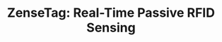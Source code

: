 ---
layout: publication
title : "ZenseTag: Real-Time Passive RFID Sensing"
short_title: "ZenseTag-Demo"
tags: Backscatter
cover: /assets/images/zensetag/zeta-overview.jpg
conference: "ACM MobiCom'24 Demo"
conference_site: https://www.sigmobile.org/mobicom/2024/
authors: "Ishan Bansal, Nagarjun Bhat, Agrim Gupta, Harine Govindarajan, Dinesh Bharadia"
author_list:
    - name: Ishan Bansal
      url: https://b-ishan.github.io/
      email: isbansal@ucsd.edu
    - name: Nagarjun Bhat
      email: nbhat@ucsd.edu
    - name: Agrim Gupta
      url: https://agrim9.github.io
      email: agg003@ucsd.edu
    - name: Harine Govindarajan
      email: hgovindarajan@ucsd.edu
    - name: Dinesh Bharadia
      url: https://dineshb-ucsd.github.io/
      email: dineshb@ucsd.edu
# paper: https://arxiv.org/html/2406.01888v1
paper: /files/demo_zensetag_mobicom24.pdf
video: https://www.youtube.com/embed/7mvNrl5CLU8
video_str: Demonstration of ZenseTag
#slides: https://www.usenix.org/system/files/nsdi24_slides-ko.pdf
# miscs:  # whatever you need to add Extra
#     - content_type: Project Website
#       content_url: https://edgeric.github.io
#     - content_type: Poster
#       content_url: /files/edgeric_poster.pdf # hat tip: do not use tabs for idnentation, yaml doesnt support it
#     - content_type: Github Repo
#       content_url: https://github.com/ushasigh/EdgeRIC-A-real-time-RIC.git
    
description: # all combinations are possible: (title+text+image, title+image, text+image etc), things will be populated in orders
    - title: Applications for ZenseTag
      text: "Sensing enables interaction with and quantification of the natural world, yet the adoption of sensing systems is limited due to battery dependence, complex interfaces, energy-harvesting needs, and readout latency. To address these issues, we introduce ZenseTag—a miniaturized, sticker-like platform that interfaces commercial sensors directly with COTS RFID tags. ZenseTag leverages the impedance response of these sensors to stimuli at Radio Frequencies, specifically tuned to the UHF RFID band. It integrates reliable differential analog sensing hardware with robust software for accurate, low-latency readouts, even amidst multipath effects. \nFor demonstration, a PC will connect to an Impinj RF reader, which is linked to a high-gain antenna positioned near the trialing ZenseTag. The tag consists of a ZenseTag PCB interfaced with a sticker-like antenna and two RF ICs, with one IC connected to a sensor for specific applications. For example, testing the soil moisture tag will require a pot of dry soil, while the light sensor will need an external light source. \nTo showcase ZenseTag's capabilities in detecting soil moisture, force, and luminosity, we will vary the soil moisture by adding water to the pot, press and release the force-sensitive resistor (FSR), and cover/uncover the photodiode. The response for each application will be displayed on a GUI developed for this purpose. Additionally, the demonstration will highlight ZenseTag’s robustness against obstacles and the movement of people around the sensors. We have thoroughly evaluated all three sensors: soil moisture, force, and light."    
      image: /assets/images/zensetag/zeta-apps.jpg
      image_width: 800 # px  
---